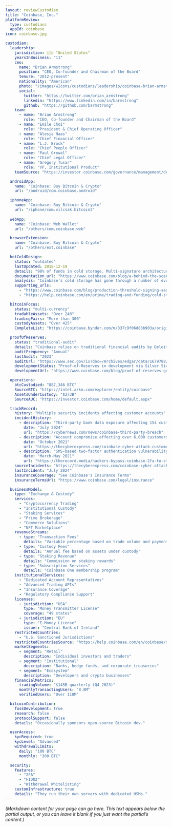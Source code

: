 ```yaml
---
layout: reviewCustodian
title: "Coinbase, Inc."
platformReview:
  type: custodians
  appId: coinbase
icon: coinbase.jpg

custodian:
  leadership:
    jurisdiction: 🇺🇸 "United States"
    yearsInBusiness: "11"
    ceo:
      name: "Brian Armstrong"
      position: "CEO, Co-founder and Chairman of the Board"
      tenure: "2012-present"
      nationality: "American"
      photo: "/images/wIcons/custodians/leadership/coinbase-brian-armstrong.jpeg"
      social:
        twitter: "https://twitter.com/brian_armstrong"
        linkedin: "https://www.linkedin.com/in/barmstrong"
        github: "https://github.com/barmstrong"
    team:
      - name: "Brian Armstrong"
        role: "CEO, Co-founder and Chairman of the Board"
      - name: "Emile Choi"
        role: "President & Chief Operating Officer"
      - name: "Alesia Haas"
        role: "Chief Financial Officer"
      - name: "L.J. Brock"
        role: "Chief People Officer"
      - name: "Paul Grewal"
        role: "Chief Legal Officer"
      - name: "Gregory Tusar"
        role: "VP, Institutional Product"
    teamSource: "https://investor.coinbase.com/governance/management/default.aspx"

  androidApp:
    name: "Coinbase: Buy Bitcoin & Crypto"
    url: "/android/com.coinbase.android"

  iphoneApp:
    name: "Coinbase: Buy Bitcoin & Crypto"
    url: "/iphone/com.vilcsak.bitcoin2"
  
  webApp:
    name: "Coinbase: Web Wallet"
    url: "/others/com.coinbase.web"

  browserExtension:
    name: "Coinbase: Buy Bitcoin & Crypto"
    url: "/others/ext.coinbase"

  hotColdDesign:
    status: "outdated"
    lastUpdated: 2018-12-19
    details: "98% of funds in cold storage. Multi-signature architecture..."
    documentation_url: "https://www.coinbase.com/blog/a-behind-the-scenes-look-at-the-biggest-and-quietest-crypto-transfer-on"
    analysis: "Coinbase’s cold storage has gone through a number of evolutions through the years as the cryptocurrency space has evolved and matured. Coinbase’s standard for truly cold storage is that multiple geographically separated humans in the real world should be forced to perform physical actions to enable a transaction after reviewing transaction details. If that isn’t true, we don’t think it’s actually cold storage."
    supporting_urls:
      - "https://www.coinbase.com/blog/production-threshold-signing-service"
      - "https://help.coinbase.com/en/prime/trading-and-funding/cold-storage-transaction-faqs"

  bitcoinFocus:
    status: "multi-currency"
    tradableAssets: "Over 240"
    tradingPairs: "More than 300"
    custodyAssets: "Over 425"
    CompleteList: "https://coinbase.bynder.com/m/337c9f06d83b903a/original/Coinbase-Assets-Supported-Pairs.pdf"

  proofOfReserves:
    status: "traditional-audit"
    details: "Coinbase relies on traditional financial audits by Deloitte rather than cryptographic proof of reserves. They have granted funding to Silver Sixpence to develop a native proof of reserves system, but this is not yet implemented."
    auditFrequency: "Annual"
    lastAudit: "2023"
    auditUrl: "https://www.sec.gov/ix?doc=/Archives/edgar/data/1679788/000167978824000022/coin-20231231.htm"
    developmentStatus: "Proof-of-Reserves in development via Silver Sixpence grant"
    developmentUrl: "https://www.coinbase.com/blog/proof-of-reserves-grant"

  operations:
    btcCustodied: "887,346 BTC"
    SourceBTC: "https://intel.arkm.com/explorer/entity/coinbase"
    AssetsUnderCustody: "$273B"
    SourceAUC: "https://investor.coinbase.com/home/default.aspx"

  trackRecord:
    history: "Multiple security incidents affecting customer accounts"
    incidentHistory:
      - description: "Third-party bank data exposure affecting 154 customers' transaction data and personal information"
        date: "July 2024"
        url: "https://cybernews.com/news/coinbase-third-party-breach"
      - description: "Account compromise affecting over 6,000 customers through phishing attacks"
        date: "October 2021"
        url: "https://thecyberexpress.com/coinbase-cyber-attack-customer-data-sale"
      - description: "SMS-based two-factor authentication vulnerability exploited, affecting over 6,000 accounts"
        date: "March-May 2021"
        url: "https://therecord.media/hackers-bypass-coinbase-2fa-to-steal-customer-funds"
    sourceIncidents: "https://thecyberexpress.com/coinbase-cyber-attack-customer-data-sale"
    lastIncident: "July 2024"
    insuranceCoverage: "See Coinbase's Insurance Terms"
    insuranceTermsUrl: "https://www.coinbase.com/legal/insurance"

  businessModel:
    type: "Exchange & Custody"
    services:
      - "Cryptocurrency Trading"
      - "Institutional Custody"
      - "Staking Services"
      - "Prime Brokerage"
      - "Commerce Solutions"
      - "NFT Marketplace"
    revenueStreams:
      - type: "Transaction Fees"
        details: "Variable percentage based on trade volume and payment method"
      - type: "Custody Fees"
        details: "Annual fee based on assets under custody"
      - type: "Staking Revenue"
        details: "Commission on staking rewards"
      - type: "Subscription Services"
        details: "Coinbase One membership program"
    institutionalServices:
      - "Dedicated Account Representatives"
      - "Advanced Trading APIs"
      - "Insurance Coverage"
      - "Regulatory Compliance Support"
    licenses:
      - jurisdiction: "USA"
        type: "Money Transmitter License"
        coverage: "49 states"
      - jurisdiction: "EU"
        type: "E-Money License"
        issuer: "Central Bank of Ireland"
    restrictedCountries:
      - "U.S. Sanctioned Jurisdictions"
    restrictedCountriesSource: "https://help.coinbase.com/en/coinbase/managing-my-account/other/prohibited-regions"
    marketSegments:
      - segment: "Retail"
        description: "Individual investors and traders"
      - segment: "Institutional"
        description: "Banks, hedge funds, and corporate treasuries"
      - segment: "Ecosystem"
        description: "Developers and crypto businesses"
    financialMetrics:
      tradingVolume: "$145B quarterly (Q4 2023)"
      monthlyTransactingUsers: "8.8M"
      verifiedUsers: "Over 110M"

  bitcoinContribution:
    fossDevelopment: true
    research: false
    protocolSupport: false
    details: "Occasionally sponsors open-source Bitcoin dev."

  userAccess:
    kycRequired: true
    kycLevel: "Advanced"
    withdrawalLimits:
      daily: "100 BTC"
      monthly: "300 BTC"

  security:
    features:
      - "2FA"
      - "FIDO2"
      - "Withdrawal Whitelisting"
    customInfrastructure: true
    details: "They run their own servers with dedicated HSMs."
---
```


*(Markdown content for your page can go here. This text appears below the partial output, or you can leave it blank if you just want the partial’s content.)*

